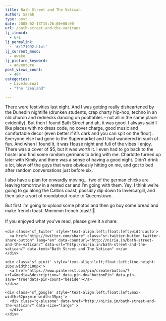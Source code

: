 ```yaml
---
title: Bath Street and The Vatican
author: Sarah
type: post
date: 2005-02-13T15:26:00+00:00
url: /bath-street-and-the-vatican/
lj_itemid:
  - 671
lj_permalink:
  - '#/171992.html'
lj_current_mood:
  - awake
lj_picture_keyword:
  - adventure
post_views_count:
  - 464
categories:
  - LiveJournal
  - "The 'Zealand"

---
```

<div id="fb-root">
</div>

There were festivities last night. And I was getting really disheartened by the Dunedin nightlife (drunken students, crap charty hip-hop, techno in an old church and rednecks dancing on pooltables &#8211; not all in the same place evidently). But then I found Bath Street and ah, it was good. I always said I like places with no dress code, no cover charge, good music and comfortable decor (even better if it&#8217;s dark and you can spit on the floor). Everyone else had gone to the Supermarket and I had wandered in such of fun. And when I found it, it was House night and full of the vibes I enjoy. There was a cover of $5, but it was worth it. I even had to go back to the hostel and find some random germans to bring with me. Charlotte turned up later with Kimily and there was a sense of having a good night. Didn&#8217;t drink a lot, blew off the guys that were obviously hitting on me, and got to bed after random conversations just before six.
  
I also have a plan for onwardly moving&#8230; two of the german chicks are leaving tomorrow in a rented car and I&#8217;m going with them. Yey. I think we&#8217;re going to go along the Catlins coast, possibly dip down to Invercargill, and then take a sort of roundabout route to Queenstown.
  
But first I&#8217;m going to upload some photos and then go buy some bread and make french toast. Mmmmm french toast! 🙂

<div class='sfsi_Sicons' style='width: 100%; display: inline-block; vertical-align: middle; text-align:left'>
  <div style='margin:0px 8px 0px 0px; line-height: 24px'>
    <span>If you enjoyed what you've read, please give it a share:</span>
  </div>
  
  <div class='sfsi_socialwpr'>
    <div class='sf_fb' style='text-align:left;width:125px'>
      <div class="fb-like" href="http://niria.in/bath-street-and-the-vatican/" width="180" send="false" showfaces="false"  action="like" data-share="true"data-layout="button_count" >
      </div>
    </div>
    
    <div class='sf_twiter' style='text-align:left;float:left;width:auto'>
      <a href="http://twitter.com/share" class="sr-twitter-button twitter-share-button" lang="en" data-counturl="http://niria.in/bath-street-and-the-vatican/" data-url="http://niria.in/bath-street-and-the-vatican/" data-text="Bath Street and The Vatican" ></a>
    </div>
    
    <div class='sf_pinit' style='text-align:left;float:left;line-height: 20px;width:100px'>
      <a href="https://www.pinterest.com/pin/create/button/?url=&media=&description=" data-pin-do="buttonPin" data-pin-save="true"data-pin-count="beside"></a>
    </div>
    
    <div class='sf_google' style='text-align:left;float:left;max-width:62px;min-width:35px;'>
      <div class="g-plusone" data-href="http://niria.in/bath-street-and-the-vatican/" data-size="large" >
      </div>
    </div>
  </div>
</div>